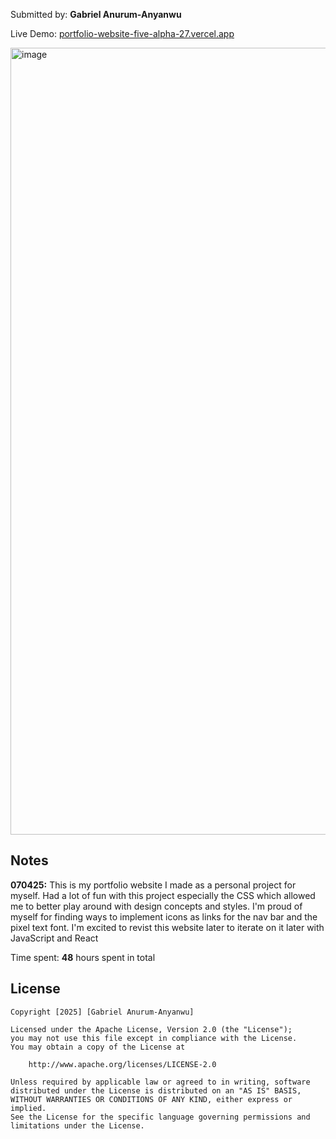 Submitted by: **Gabriel Anurum-Anyanwu**

Live Demo: [portfolio-website-five-alpha-27.vercel.app](https://portfolio-website-five-alpha-27.vercel.app)

<img width="1540" height="1259" alt="image" src="https://github.com/user-attachments/assets/6b95fc58-36dc-493e-8286-4c2c9623f0ca" />


## Notes

**070425:** This is my portfolio website I made as a personal project for myself. Had a lot of fun with this project especially the CSS which allowed me to better play around with design concepts and styles. I'm proud of myself for finding ways to implement icons as links for the nav bar and the pixel text font. I'm excited to revist this website later to iterate on it later with JavaScript and React 

Time spent: **48** hours spent in total

## License

    Copyright [2025] [Gabriel Anurum-Anyanwu]

    Licensed under the Apache License, Version 2.0 (the "License");
    you may not use this file except in compliance with the License.
    You may obtain a copy of the License at

        http://www.apache.org/licenses/LICENSE-2.0

    Unless required by applicable law or agreed to in writing, software
    distributed under the License is distributed on an "AS IS" BASIS,
    WITHOUT WARRANTIES OR CONDITIONS OF ANY KIND, either express or implied.
    See the License for the specific language governing permissions and
    limitations under the License.
